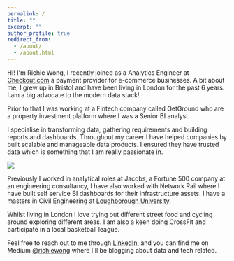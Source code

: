```yaml
---
permalink: /
title: ""
excerpt: ""
author_profile: true
redirect_from:
  - /about/
  - /about.html
---
```


Hi! I'm Richie Wong, I recently joined as a Analytics Engineer at [Checkout.com](https://www.checkout.com/) a payment provider for e-commerce businesses. A bit about me, I grew up in Bristol and have been living in London for the past 6 years. I am a big advocate to the modern data stack!

Prior to that I was working at a Fintech company called GetGround who are a property investment platform where I was a Senior BI analyst.

I specialise in transforming data, gathering requirements and building reports and dashboards. Throughout my career I have helped companies by built scalable and manageable data products. I ensured they have trusted data which is something that I am really passionate in.

<img align="centre" src="https://github.com/richieone13/richieone13.github.io/blob/gh-pages/images/abstract.jpg?raw=true">

Previously I worked in analytical roles at Jacobs, a Fortune 500 company at an engineering consultancy, I have also worked with Network Rail where I have built self service BI dashboards for their infrastructure assets. I have a masters in Civil Engineering at [Loughborough University](https://www.lboro.ac.uk/study/undergraduate/courses/a-z/civil-engineering-meng/).

Whilst living in London I love trying out different street food and cycling around exploring different areas. I am also a keen doing CrossFit and participate in a local basketball league.

Feel free to reach out to me through [LinkedIn](https://www.linkedin.com/in/richieone/), and you can find me on Medium [@richiewong](https://medium.com/@richiewong) where I'll be blogging about data and tech related.
